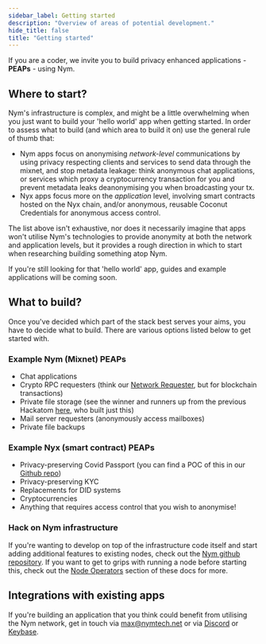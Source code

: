 ```yaml
---
sidebar_label: Getting started
description: "Overview of areas of potential development."
hide_title: false
title: "Getting started" 
---
```


If you are a coder, we invite you to build privacy enhanced applications - **PEAPs** - using Nym.

## Where to start?
Nym's infrastructure is complex, and might be a little overwhelming when you just want to build your 'hello world' app when getting started. In order to assess what to build (and which area to build it on) use the general rule of thumb that:
* Nym apps focus on anonymising _network-level_ communications by using privacy respecting clients and services to send data through the mixnet, and stop metadata leakage: think anonymous chat applications, or services which proxy a cryptocurrency transaction for you and prevent metadata leaks deanonymising you when broadcasting your tx. 
* Nyx apps focus more on the _application_ level, involving smart contracts hosted on the Nyx chain, and/or anonymous, reusable Coconut Credentials for anonymous access control. 

The list above isn't exhaustive, nor does it necessarily imagine that apps won't utilise Nym's technologies to provide anonymity at both the network and application levels, but it provides a rough direction in which to start when researching building something atop Nym. 

If you're still looking for that 'hello world' app, guides and example applications will be coming soon.  

## What to build?
Once you've decided which part of the stack best serves your aims, you have to decide what to build. There are various options listed below to get started with.

### Example Nym (Mixnet) PEAPs
* Chat applications 
* Crypto RPC requesters (think our [Network Requester](/docs/stable/run-nym-nodes/nodes/requester), but for blockchain transactions)
* Private file storage (see the winner and runners up from the previous Hackatom [here](/docs/stable/run-nym-nodes/nodes/file-storage), who built just this)
* Mail server requesters (anonymously access mailboxes)
* Private file backups 

### Example Nyx (smart contract) PEAPs
* Privacy-preserving Covid Passport (you can find a POC of this in our [Github repo](https://github.com/orgs/nymtech/repositories?type=all))
* Privacy-preserving KYC
* Replacements for DID systems
* Cryptocurrencies 
* Anything that requires access control that you wish to anonymise!

### Hack on Nym infrastructure 
If you're wanting to develop on top of the infrastructure code itself and start adding additional features to existing nodes, check out the [Nym github repository](https://github.com/nymtech/nym). If you want to get to grips with running a node before starting this, check out the [Node Operators](/docs/stable/run-nym-nodes/pre-built-binaries) section of these docs for more.  

## Integrations with existing apps 
If you're building an application that you think could benefit from utilising the Nym network, get in touch via [max@nymtech.net](mailto:max@nymtech.net) or via [Discord](https://discord.com/invite/nym) or [Keybase](https://keybase.io/team/nymtech.friends).  
